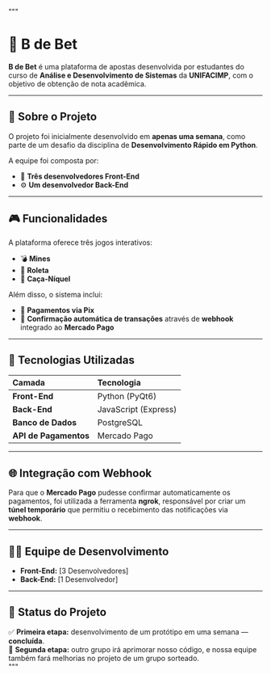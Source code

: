 """
# 🎰 B de Bet  

**B de Bet** é uma plataforma de apostas desenvolvida por estudantes do curso de **Análise e Desenvolvimento de Sistemas** da **UNIFACIMP**, com o objetivo de obtenção de nota acadêmica.  

---

## 🧠 Sobre o Projeto  

O projeto foi inicialmente desenvolvido em **apenas uma semana**, como parte de um desafio da disciplina de **Desenvolvimento Rápido em Python**.  

A equipe foi composta por:
- 🎨 **Três desenvolvedores Front-End**  
- ⚙️ **Um desenvolvedor Back-End**

---

## 🎮 Funcionalidades  

A plataforma oferece três jogos interativos:  
- 💣 **Mines**  
- 🎡 **Roleta**  
- 🎰 **Caça-Níquel**  

Além disso, o sistema inclui:  
- 💸 **Pagamentos via Pix**  
- 🔄 **Confirmação automática de transações** através de **webhook** integrado ao **Mercado Pago**

---

## 🧩 Tecnologias Utilizadas  

| Camada | Tecnologia |
|:--|:--|
| **Front-End** | Python (PyQt6) |
| **Back-End** | JavaScript (Express) |
| **Banco de Dados** | PostgreSQL |
| **API de Pagamentos** | Mercado Pago |

---

## 🌐 Integração com Webhook  

Para que o **Mercado Pago** pudesse confirmar automaticamente os pagamentos, foi utilizada a ferramenta **ngrok**, responsável por criar um **túnel temporário** que permitiu o recebimento das notificações via **webhook**.

---

## 👨‍💻 Equipe de Desenvolvimento  

- **Front-End:** [3 Desenvolvedores]  
- **Back-End:** [1 Desenvolvedor]  

---

## 🏁 Status do Projeto  

✅ **Primeira etapa:** desenvolvimento de um protótipo em uma semana — **concluída**.  
🔧 **Segunda etapa:** outro grupo irá aprimorar nosso código, e nossa equipe também fará melhorias no projeto de um grupo sorteado.  
"""
